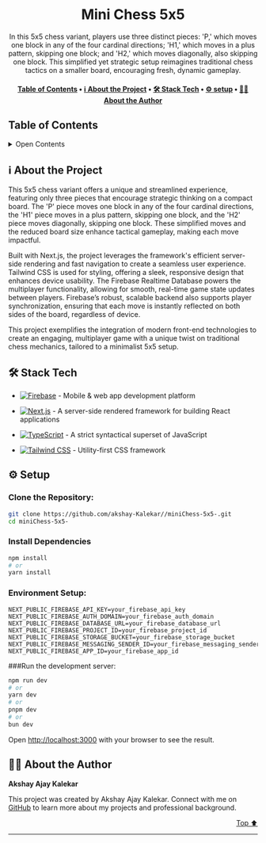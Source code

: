 <a name="readme-top"></a>
<div align="center">



# Mini Chess 5x5

In this 5x5 chess variant, players use three distinct pieces: 'P,' which moves one block in any of the four cardinal directions; 'H1,' which moves in a plus pattern, skipping one block; and 'H2,' which moves diagonally, also skipping one block. This simplified yet strategic setup reimagines traditional chess tactics on a smaller board, encouraging fresh, dynamic gameplay.

</div>


<div align="center"><h4><a href="#-table-of-contents">️Table of Contents</a> • <a href="#-about-the-project">ℹ️ About the Project</a> • <a href="#-stack-tech">🛠 Stack Tech</a> • <a href="⚙️-setup">⚙️ setup</a> • <a href="#-about-the-author">👨🏻‍ About the Author</a></h4></div>

## ️Table of Contents
 <details>
<summary>Open Contents</summary>

- [Mini Chess 5x5](#mini-chess-5x5)
  - [ℹ️ About the Project](#-about-the-project)
  - [🛠 Stack Tech](#-stack-tech)
  - [👨🏻‍ About the Author](#-about-the-author)
</details>

## ℹ️ About the Project

This 5x5 chess variant offers a unique and streamlined experience, featuring only three pieces that encourage strategic thinking on a compact board. The 'P' piece moves one block in any of the four cardinal directions, the 'H1' piece moves in a plus pattern, skipping one block, and the 'H2' piece moves diagonally, skipping one block. These simplified moves and the reduced board size enhance tactical gameplay, making each move impactful.

Built with Next.js, the project leverages the framework's efficient server-side rendering and fast navigation to create a seamless user experience. Tailwind CSS is used for styling, offering a sleek, responsive design that enhances device usability. The Firebase Realtime Database powers the multiplayer functionality, allowing for smooth, real-time game state updates between players. Firebase’s robust, scalable backend also supports player synchronization, ensuring that each move is instantly reflected on both sides of the board, regardless of device.

This project exemplifies the integration of modern front-end technologies to create an engaging, multiplayer game with a unique twist on traditional chess mechanics, tailored to a minimalist 5x5 setup.



## 🛠 Stack Tech
- [![Firebase][Firebase-badge]][Firebase-url] - Mobile & web app development platform

[Firebase-badge]: https://img.shields.io/badge/Firebase-FFCA28?style=for-the-badge&logo=firebase
[Firebase-url]: }
- [![Next.js][Next.js-badge]][Next.js-url] - A server-side rendered framework for building React applications

[Next.js-badge]: https://img.shields.io/badge/Next.js-000000?style=for-the-badge&logo=nextjs
[Next.js-url]: }
- [![TypeScript][TypeScript-badge]][TypeScript-url] - A strict syntactical superset of JavaScript

[TypeScript-badge]: https://img.shields.io/badge/TypeScript-3178C6?style=for-the-badge&logo=typescript
[TypeScript-url]: }
- [![Tailwind CSS][Tailwind CSS-badge]][Tailwind CSS-url] - Utility-first CSS framework

[Tailwind CSS-badge]: https://img.shields.io/badge/Tailwind%20CSS-38B2AC?style=for-the-badge&logo=tailwindcss
[Tailwind CSS-url]: }

## ⚙️ Setup
### Clone the Repository:
```bash
git clone https://github.com/akshay-Kalekar//miniChess-5x5-.git
cd miniChess-5x5-
```
### Install Dependencies
```bash
npm install
# or
yarn install
```
### Environment Setup:
```.local.env
NEXT_PUBLIC_FIREBASE_API_KEY=your_firebase_api_key
NEXT_PUBLIC_FIREBASE_AUTH_DOMAIN=your_firebase_auth_domain
NEXT_PUBLIC_FIREBASE_DATABASE_URL=your_firebase_database_url
NEXT_PUBLIC_FIREBASE_PROJECT_ID=your_firebase_project_id
NEXT_PUBLIC_FIREBASE_STORAGE_BUCKET=your_firebase_storage_bucket
NEXT_PUBLIC_FIREBASE_MESSAGING_SENDER_ID=your_firebase_messaging_sender_id
NEXT_PUBLIC_FIREBASE_APP_ID=your_firebase_app_id
```

###Run the development server:
```bash
npm run dev
# or
yarn dev
# or
pnpm dev
# or
bun dev
```


Open [http://localhost:3000](http://localhost:3000) with your browser to see the result.


## 👨🏻‍ About the Author

**Akshay Ajay Kalekar**

This project was created by Akshay Ajay Kalekar. Connect with me on [GitHub](https://github.com/https://github.com/akshay-Kalekar)  to learn more about my projects and professional background.


<p align="right"><a href="#readme-top">Top ⬆️</a></p>

---

